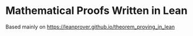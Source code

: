 # Mathematical Proofs Written in Lean

Based mainly on https://leanprover.github.io/theorem_proving_in_lean

